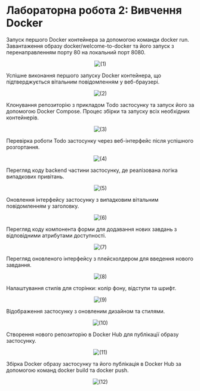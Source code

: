 <h1>Лабораторна робота 2: Вивчення Docker</h1>

Запуск першого Docker контейнера за допомогою команди docker run. Завантаження образу docker/welcome-to-docker та його запуск з перенаправленням порту 80 на локальний порт 8080.

<p align="center">
<img src="Screenshots/ (1).png" alt="(1)"/>
</p>

Успішне виконання першого запуску Docker контейнера, що підтверджується вітальним повідомленням у веб-браузері.

<p align="center">
<img src="Screenshots/ (2).png" alt="(2)"/>
</p>

Клонування репозиторію з прикладом Todo застосунку та запуск його за допомогою Docker Compose. Процес збірки та запуску всіх необхідних контейнерів.

<p align="center">
<img src="Screenshots/ (3).png" alt="(3)"/>
</p>

Перевірка роботи Todo застосунку через веб-інтерфейс після успішного розгортання.

<p align="center">
<img src="Screenshots/ (4).png" alt="(4)"/>
</p>

Перегляд коду backend частини застосунку, де реалізована логіка випадкових привітань.

<p align="center">
<img src="Screenshots/ (5).png" alt="(5)"/>
</p>

Оновлення інтерфейсу застосунку з випадковим вітальним повідомленням у заголовку.

<p align="center">
<img src="Screenshots/ (6).png" alt="(6)"/>
</p>

Перегляд коду компонента форми для додавання нових завдань з відповідними атрибутами доступності.

<p align="center">
<img src="Screenshots/ (7).png" alt="(7)"/>
</p>

Перегляд оновленого інтерфейсу з плейсхолдером для введення нового завдання.

<p align="center">
<img src="Screenshots/ (8).png" alt="(8)"/>
</p>

Налаштування стилів для сторінки: колір фону, відступи та шрифт.

<p align="center">
<img src="Screenshots/ (9).png" alt="(9)"/>
</p>

Відображення застосунку з оновленим дизайном та стилями.

<p align="center">
<img src="Screenshots/ (10).png" alt="(10)"/>
</p>

Створення нового репозиторію в Docker Hub для публікації образу застосунку.

<p align="center">
<img src="Screenshots/ (11).png" alt="(11)"/>
</p>

Збірка Docker образу застосунку та його публікація в Docker Hub за допомогою команд docker build та docker push.

<p align="center">
<img src="Screenshots/ (12).png" alt="(12)"/>
</p>
